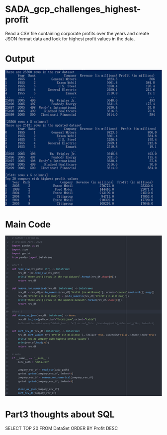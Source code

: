 # SADA_gcp_challenges_highest-profit
Read a CSV file containing corporate profits over the years and create JSON format data and look for highest profit values in the data.

# Output
<img src="images/output.png" alt="drawing" width="1000"/>

# Main Code
<img src="images/main_code.png" alt="drawing" width="1000"/>

# Part3 thoughts about SQL
SELECT TOP 20 FROM DataSet
ORDER BY Profit DESC
